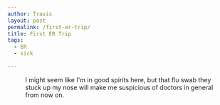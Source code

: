 ```yaml
---
author: Travis
layout: post
permalink: /first-er-trip/
title: First ER Trip
tags:
  - ER
  - sick

---
```



<figure>
	<img src="http://i0.wp.com/silasq.com/uploads/2013/05/2013-01-06-00.17.40.jpg?resize=1936%2C2592" alt="">	
	<figcaption>I might seem like I'm in good spirits here, but that flu swab they stuck up my nose will make me suspicious of doctors in general from now on.
</figcaption>
</figure>